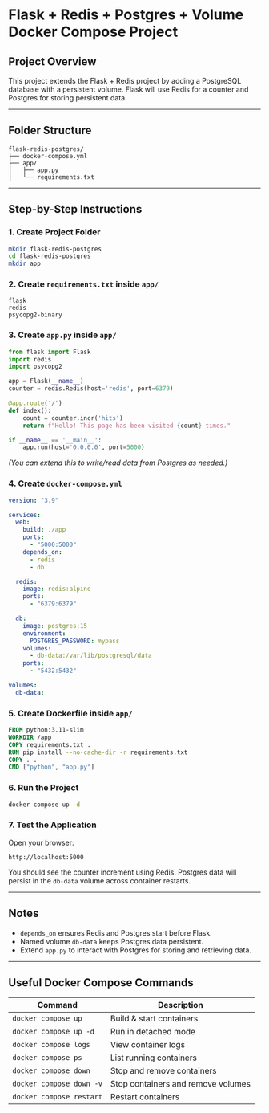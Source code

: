# Flask + Redis + Postgres + Volume Docker Compose Project

## Project Overview

This project extends the Flask + Redis project by adding a PostgreSQL database with a persistent volume. Flask will use Redis for a counter and Postgres for storing persistent data.

---

## Folder Structure

```
flask-redis-postgres/
├── docker-compose.yml
├── app/
│   ├── app.py
│   └── requirements.txt
```

---

## Step-by-Step Instructions

### 1. Create Project Folder

```bash
mkdir flask-redis-postgres
cd flask-redis-postgres
mkdir app
```

### 2. Create `requirements.txt` inside `app/`

```
flask
redis
psycopg2-binary
```

### 3. Create `app.py` inside `app/`

```python
from flask import Flask
import redis
import psycopg2

app = Flask(__name__)
counter = redis.Redis(host='redis', port=6379)

@app.route('/')
def index():
    count = counter.incr('hits')
    return f"Hello! This page has been visited {count} times."

if __name__ == '__main__':
    app.run(host='0.0.0.0', port=5000)
```

*(You can extend this to write/read data from Postgres as needed.)*

### 4. Create `docker-compose.yml`

```yaml
version: "3.9"

services:
  web:
    build: ./app
    ports:
      - "5000:5000"
    depends_on:
      - redis
      - db

  redis:
    image: redis:alpine
    ports:
      - "6379:6379"

  db:
    image: postgres:15
    environment:
      POSTGRES_PASSWORD: mypass
    volumes:
      - db-data:/var/lib/postgresql/data
    ports:
      - "5432:5432"

volumes:
  db-data:
```

### 5. Create Dockerfile inside `app/`

```dockerfile
FROM python:3.11-slim
WORKDIR /app
COPY requirements.txt .
RUN pip install --no-cache-dir -r requirements.txt
COPY . .
CMD ["python", "app.py"]
```

### 6. Run the Project

```bash
docker compose up -d
```

### 7. Test the Application

Open your browser:

```
http://localhost:5000
```

You should see the counter increment using Redis. Postgres data will persist in the `db-data` volume across container restarts.

---

## Notes

* `depends_on` ensures Redis and Postgres start before Flask.
* Named volume `db-data` keeps Postgres data persistent.
* Extend `app.py` to interact with Postgres for storing and retrieving data.

---

## Useful Docker Compose Commands

| Command                  | Description                        |
| ------------------------ | ---------------------------------- |
| `docker compose up`      | Build & start containers           |
| `docker compose up -d`   | Run in detached mode               |
| `docker compose logs`    | View container logs                |
| `docker compose ps`      | List running containers            |
| `docker compose down`    | Stop and remove containers         |
| `docker compose down -v` | Stop containers and remove volumes |
| `docker compose restart` | Restart containers                 |

